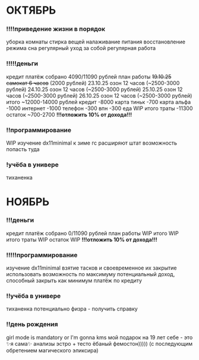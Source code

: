 # ОКТЯБРЬ
### !!!!приведение жизни в порядок
уборка комнаты
стирка вещей
налаживание питания
восстановление режима сна
регулярный уход за собой
регулярная работа
### !!!!!деньги
кредит платёж собрано 4090/11090 рублей
план работы
~~19.10.25 самокат 6 часов~~ (2000 рублей)
23.10.25 озон 12 часов (~2500-3000 рублей)
24.10.25 озон 12 часов (~2500-3000 рублей)
25.10.25 озон 12 часов (~2500-3000 рублей)
26.10.25 озон 12 часов (~2500-3000 рублей)
итого ~12000-14000 рублей
кредит -8000
карта тиньк -700
карта альфа -1000
интернет -1000
телефон -300
впн -300
еда WIP
итого траты -11300
остаток ~700-2700
**!!!отложить 10% от дохода!!!**
### !!программирование
WIP
изучение dx11minimal
к зиме гс расширяют штат
возможность попасть туда
### !учёба в универе
тиханенка
# НОЯБРЬ
### !!!деньги
кредит платёж собрано 0/11090 рублей
план работы WIP
итого WIP
итого траты WIP
остаток WIP
**!!!отложить 10% от дохода!!!**
### !!!!!программирование
изучение dx11minimal
взятие тасков и своевременное их закрытие
использовать возможность по максимуму
потенциальный доход, способный закрыть как минимум платёж по кредиту
### !!учёба в универе
тиханенка
потенциально физра - получить справку

### !!день рождения
girl mode is mandatory or I'm gonna kms
мой подарок на 19 лет себе - это ✨я сама✨
анализы эстро + тесто
ёбаный фемостон))))) (с последующим обретением магического эликсира)
